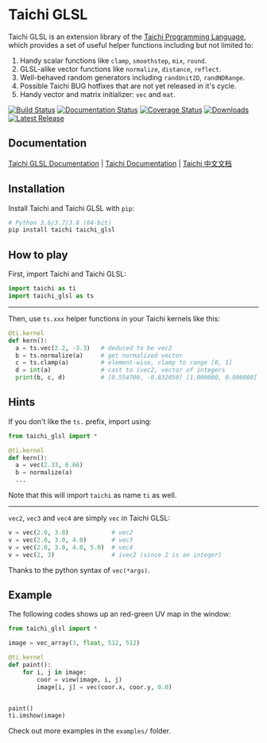 Taichi GLSL
===========

Taichi GLSL is an extension library of the [Taichi Programming Language](https://github.com/taichi-dev/taichi), which provides a set of useful helper functions including but not limited to:

1. Handy scalar functions like `clamp`, `smoothstep`, `mix`, `round`.
2. GLSL-alike vector functions like `normalize`, `distance`, `reflect`.
3. Well-behaved random generators including `randUnit2D`, `randNDRange`.
4. Possible Taichi BUG hotfixes that are not yet released in it's cycle.
5. Handy vector and matrix initializer: `vec` and `mat`.


[![Build Status](https://img.shields.io/github/workflow/status/taichi-dev/taichi_glsl/Persubmit%20Checks)](https://github.com/taichi-dev/taichi_glsl/actions?query=workflow%3A%22Persubmit+Checks%22)
[![Documentation Status](https://readthedocs.org/projects/taichi-glsl/badge?version=latest)](https://taichi-glsl.readthedocs.io/en/latest)
[![Coverage Status](https://img.shields.io/codecov/c/github/taichi-dev/taichi_glsl)](https://codecov.io/gh/taichi-dev/taichi_glsl)
[![Downloads](https://pepy.tech/badge/taichi-glsl/month)](https://pepy.tech/project/taichi-glsl/month)
[![Latest Release](https://img.shields.io/github/v/release/taichi-dev/taichi_glsl)](https://github.com/taichi-dev/taichi_glsl/releases)


Documentation
-------------

[Taichi GLSL Documentation](https://taichi-glsl.readthedocs.io) | [Taichi Documentation](https://taichi.readthedocs.io/en/stable) | [Taichi 中文文档](https://taichi.readthedocs.io/zh_CN/stable)


Installation
------------

Install Taichi and Taichi GLSL with `pip`:

```bash
# Python 3.6/3.7/3.8 (64-bit)
pip install taichi taichi_glsl
```


How to play
-----------

First, import Taichi and Taichi GLSL:
```py
import taichi as ti
import taichi_glsl as ts
```

---

Then, use `ts.xxx` helper functions in your Taichi kernels like this:
```py
@ti.kernel
def kern():
  a = ts.vec(2.2, -3.3)   # deduced to be vec2
  b = ts.normalize(a)     # get normalized vector
  c = ts.clamp(a)         # element-wise, clamp to range [0, 1]
  d = int(a)              # cast to ivec2, vector of integers
  print(b, c, d)          # [0.554700, -0.832050] [1.000000, 0.000000] [2, -3]
```

Hints
-----

If you don't like the `ts.` prefix, import using:

```py
from taichi_glsl import *

@ti.kernel
def kern():
  a = vec(2.33, 6.66)
  b = normalize(a)
  ...
```

Note that this will import `taichi` as name `ti` as well.

---

`vec2`, `vec3` and `vec4` are simply `vec` in Taichi GLSL:

```py
v = vec(2.0, 3.0)            # vec2
v = vec(2.0, 3.0, 4.0)       # vec3
v = vec(2.0, 3.0, 4.0, 5.0)  # vec4
v = vec(2, 3)                # ivec2 (since 2 is an integer)
```

Thanks to the python syntax of `vec(*args)`.

Example
-------

The following codes shows up an red-green UV map in the window:

```py
from taichi_glsl import *

image = vec_array(3, float, 512, 512)

@ti.kernel
def paint():
    for i, j in image:
        coor = view(image, i, j)
        image[i, j] = vec(coor.x, coor.y, 0.0)


paint()
ti.imshow(image)
```

Check out more examples in the `examples/` folder.
